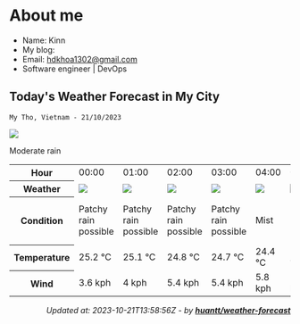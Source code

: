 # About me

- Name: Kinn
- My blog: 
- Email: [hdkhoa1302@gmail.com](mailto:hdkhoa1302@gmail.com)
- Software engineer | DevOps

## Today's Weather Forecast in My City



`My Tho, Vietnam - 21/10/2023`

<img src="https://cdn.weatherapi.com/weather/64x64/day/302.png"/>

Moderate rain


<table>
    <tr>
        <th>Hour</th>
        <td>00:00</td><td>01:00</td><td>02:00</td><td>03:00</td><td>04:00</td><td>05:00</td><td>06:00</td><td>07:00</td><td>08:00</td><td>09:00</td><td>10:00</td><td>11:00</td><td>12:00</td><td>13:00</td><td>14:00</td><td>15:00</td><td>16:00</td><td>17:00</td><td>18:00</td><td>19:00</td><td>20:00</td><td>21:00</td><td>22:00</td><td>23:00</td>
    </tr>
    <tr>
        <th>Weather</th>
        <td><img src="https://cdn.weatherapi.com/weather/64x64/night/176.png"></img></td><td><img src="https://cdn.weatherapi.com/weather/64x64/night/176.png"></img></td><td><img src="https://cdn.weatherapi.com/weather/64x64/night/176.png"></img></td><td><img src="https://cdn.weatherapi.com/weather/64x64/night/176.png"></img></td><td><img src="https://cdn.weatherapi.com/weather/64x64/night/143.png"></img></td><td><img src="https://cdn.weatherapi.com/weather/64x64/night/143.png"></img></td><td><img src="https://cdn.weatherapi.com/weather/64x64/day/176.png"></img></td><td><img src="https://cdn.weatherapi.com/weather/64x64/day/113.png"></img></td><td><img src="https://cdn.weatherapi.com/weather/64x64/day/176.png"></img></td><td><img src="https://cdn.weatherapi.com/weather/64x64/day/176.png"></img></td><td><img src="https://cdn.weatherapi.com/weather/64x64/day/176.png"></img></td><td><img src="https://cdn.weatherapi.com/weather/64x64/day/263.png"></img></td><td><img src="https://cdn.weatherapi.com/weather/64x64/day/176.png"></img></td><td><img src="https://cdn.weatherapi.com/weather/64x64/day/353.png"></img></td><td><img src="https://cdn.weatherapi.com/weather/64x64/day/176.png"></img></td><td><img src="https://cdn.weatherapi.com/weather/64x64/day/353.png"></img></td><td><img src="https://cdn.weatherapi.com/weather/64x64/day/176.png"></img></td><td><img src="https://cdn.weatherapi.com/weather/64x64/day/116.png"></img></td><td><img src="https://cdn.weatherapi.com/weather/64x64/night/116.png"></img></td><td><img src="https://cdn.weatherapi.com/weather/64x64/night/116.png"></img></td><td><img src="https://cdn.weatherapi.com/weather/64x64/night/119.png"></img></td><td><img src="https://cdn.weatherapi.com/weather/64x64/night/176.png"></img></td><td><img src="https://cdn.weatherapi.com/weather/64x64/night/356.png"></img></td><td><img src="https://cdn.weatherapi.com/weather/64x64/night/302.png"></img></td>
    </tr>
    <tr>
        <th>Condition</th>
        <td width="200px">Patchy rain possible</td><td width="200px">Patchy rain possible</td><td width="200px">Patchy rain possible</td><td width="200px">Patchy rain possible</td><td width="200px">Mist</td><td width="200px">Mist</td><td width="200px">Patchy rain possible</td><td width="200px">Sunny</td><td width="200px">Patchy rain possible</td><td width="200px">Patchy rain possible</td><td width="200px">Patchy rain possible</td><td width="200px">Patchy light drizzle</td><td width="200px">Patchy rain possible</td><td width="200px">Light rain shower</td><td width="200px">Patchy rain possible</td><td width="200px">Light rain shower</td><td width="200px">Patchy rain possible</td><td width="200px">Partly cloudy</td><td width="200px">Partly cloudy</td><td width="200px">Partly cloudy</td><td width="200px">Cloudy</td><td width="200px">Patchy rain possible</td><td width="200px">Moderate or heavy rain shower</td><td width="200px">Moderate rain</td>
    </tr>
    <tr>
        <th>Temperature</th>
        <td>25.2 °C</td><td>25.1 °C</td><td>24.8 °C</td><td>24.7 °C</td><td>24.4 °C</td><td>24.3 °C</td><td>24.4 °C</td><td>25.9 °C</td><td>27.2 °C</td><td>28.4 °C</td><td>30 °C</td><td>31.2 °C</td><td>31.3 °C</td><td>31.3 °C</td><td>30.7 °C</td><td>29.6 °C</td><td>28 °C</td><td>26.7 °C</td><td>25.8 °C</td><td>25.5 °C</td><td>25.3 °C</td><td>25.2 °C</td><td>24.7 °C</td><td>24.2 °C</td>
    </tr>
    <tr>
        <th>Wind</th>
        <td>3.6 kph</td><td>4 kph</td><td>5.4 kph</td><td>5.4 kph</td><td>5.8 kph</td><td>5.8 kph</td><td>5 kph</td><td>4.7 kph</td><td>6.5 kph</td><td>8.3 kph</td><td>10.4 kph</td><td>10.4 kph</td><td>11.5 kph</td><td>11.5 kph</td><td>11.5 kph</td><td>10.4 kph</td><td>9 kph</td><td>7.6 kph</td><td>6.8 kph</td><td>6.8 kph</td><td>6.5 kph</td><td>6.5 kph</td><td>6.1 kph</td><td>5.8 kph</td>
    </tr>
</table>


<div align="right">

*Updated at: 2023-10-21T13:58:56Z - by **[huantt/weather-forecast](https://github.com/huantt/weather-forecast)***

</div>

